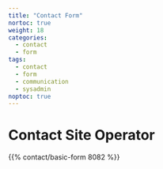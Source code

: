 ```yaml
---
title: "Contact Form"
nortoc: true
weight: 18
categories:
  - contact
  - form
tags:
  - contact
  - form
  - communication
  - sysadmin
noptoc: true
---
```

# Contact Site Operator

{{% contact/basic-form 8082 %}}
